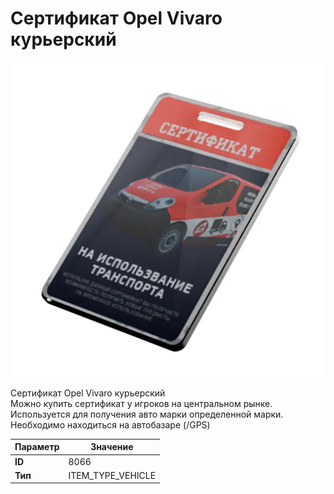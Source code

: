 # Сертификат Opel Vivaro курьерский

![Item Image](../img/8066.webp?raw=true)

Сертификат Opel Vivaro курьерский<br>Можно купить сертификат у игроков на центральном рынке.<br>Используется для получения авто марки определенной марки.<br>Необходимо находиться на автобазаре (/GPS)


| Параметр | Значение |
|----------|----------|
| **ID** | 8066 |
| **Тип** | ITEM_TYPE_VEHICLE |

